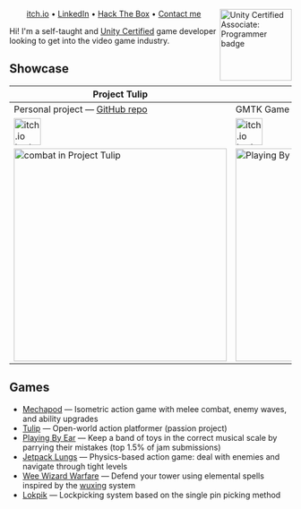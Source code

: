 [<img alt="Unity Certified Associate: Programmer badge" width="128" align="right" loading="lazy" src="https://images.credly.com/images/d1f43356-4e1e-424a-99e3-65636d7bc4fd/image.png" />][cert]

<p align="center">
   <a href="https://furkankambay.itch.io/">itch.io</a> •
   <a href="https://www.linkedin.com/in/furkankambay/">LinkedIn</a> •
   <a href="https://app.hackthebox.eu/profile/122166">Hack The Box</a> •
   <a href="mailto:contact@furkankambay.com">Contact me</a>
</p>

Hi! I'm a self-taught and [Unity Certified][cert] game developer looking to get into the video game industry.

## Showcase

| **Project Tulip**                                                                                                                                                  | **Playing By Ear**                                                                                                                                                  |
| ------------------------------------------------------------------------------------------------------------------------------------------------------------------ | ------------------------------------------------------------------------------------------------------------------------------------------------------------------- |
| Personal project — [GitHub repo][gh-tulip]                                                                                                                         | GMTK Game Jam 2024 ([ranked top 1.5%][itch-pbe-rate])                                                                                                               |
| [<img height="48" alt="itch.io badge" loading="lazy" src="https://static.itch.io/images/badge-color.svg" />][itch-tulip]                                           | [<img height="48" alt="itch.io badge" loading="lazy" src="https://static.itch.io/images/badge-color.svg" />][itch-pbe]                                              |
| [<img width="380" alt="combat in Project Tulip" loading="lazy" src="https://img.itch.zone/aW1hZ2UvMjgyOTg2OS8xNzI4NjkzMS5naWY=/250x600/WfyqMy.gif" />][itch-tulip] | [<img width="380" alt="Playing By Ear gameplay" loading="lazy" src="https://img.itch.zone/aW1hZ2UvMjkwOTQ4OC8xNzQ2MDU3My5naWY=/original/6O6%2BL1.gif" />][itch-pbe] |

## Games

- [Mechapod][itch-mechapod] — Isometric action game with melee combat, enemy waves, and ability upgrades
- [Tulip][itch-tulip] — Open-world action platformer (passion project)
- [Playing By Ear][itch-pbe] — Keep a band of toys in the correct musical scale by parrying their mistakes (top 1.5% of jam submissions)
- [Jetpack Lungs][itch-lungs] — Physics-based action game: deal with enemies and navigate through tight levels
- [Wee Wizard Warfare][itch-www] — Defend your tower using elemental spells inspired by the [wuxing][itch-www-wuxing] system
- [Lokpik][gh-lokpik] — Lockpicking system based on the single pin picking method

<!-- References -->
[gh-tulip]: https://furkankambay.com/tulip
[gh-lokpik]: https://furkankambay.com/lokpik
[itch-tulip]: https://furkankambay.com/tulip
[itch-mechapod]: https://furkankambay.com/mechapod
[itch-pbe]: https://furkankambay.com/pbe
[itch-pbe-rate]: https://itch.io/jam/gmtk-2024/rate/2909488
[itch-www]: https://furkankambay.com/www
[itch-www-wuxing]: https://en.wikipedia.org/wiki/Wuxing_(Chinese_philosophy)
[itch-lungs]: https://furkankambay.com/lungs
[cert]: https://www.credly.com/badges/80aec29d-fc64-4b25-b3b8-07c3d5196e08
